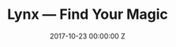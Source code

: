 ---
title: Lynx — Find Your Magic
date: 2017-10-23 00:00:00 Z
categories:
- commercial
position: 13
is-front: false
image: "/uploads/lynx-find-your-magic.jpg"
vimeo: 239498249
director: Franklyn Banks
production-company: Gas + Electric
equipment: Alexa Mini + Panavision G Series + Revolution Lens System
layout: project
---